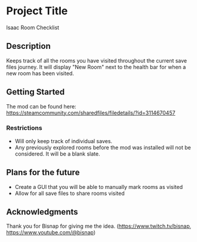 # Project Title

Isaac Room Checklist

## Description

Keeps track of all the rooms you have visited throughout the current save files journey. It will display "New Room" next to the health bar for when a new room has been visited.

## Getting Started

The mod can be found here: https://steamcommunity.com/sharedfiles/filedetails/?id=3114670457

### Restrictions

* Will only keep track of individual saves. 
* Any previously explored rooms before the mod was installed will not be considered. It will be a blank slate.

## Plans for the future
* Create a GUI that you will be able to manually mark rooms as visited
* Allow for all save files to share rooms visited

## Acknowledgments
Thank you for Bisnap for giving me the idea. (https://www.twitch.tv/bisnap, https://www.youtube.com/@bisnap)
